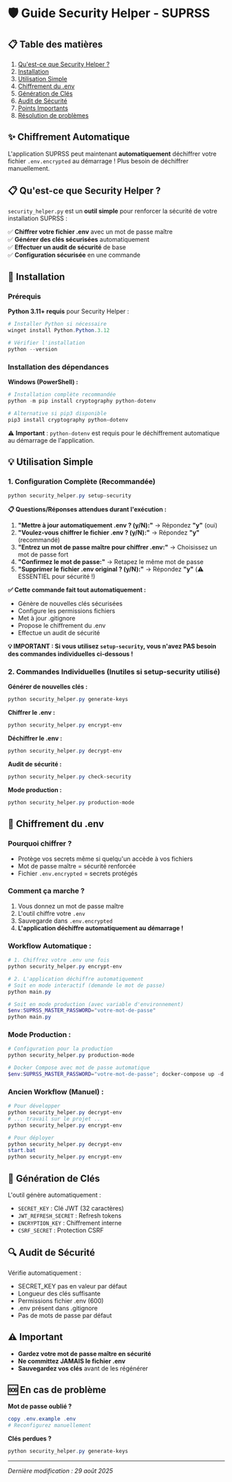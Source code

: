 # 🛡️ Guide Security Helper - SUPRSS

## 📋 Table des matières
1. [Qu'est-ce que Security Helper ?](#-quest-ce-que-security-helper-)
2. [Installation](#-installation)
3. [Utilisation Simple](#-utilisation-simple)
4. [Chiffrement du .env](#-chiffrement-du-env)
5. [Génération de Clés](#-génération-de-clés)
6. [Audit de Sécurité](#-audit-de-sécurité)
7. [Points Importants](#️-important)
8. [Résolution de problèmes](#-en-cas-de-problème)

## ✨ Chiffrement Automatique

L'application SUPRSS peut maintenant **automatiquement** déchiffrer votre fichier `.env.encrypted` au démarrage ! Plus besoin de déchiffrer manuellement.

## 📋 Qu'est-ce que Security Helper ?

`security_helper.py` est un **outil simple** pour renforcer la sécurité de votre installation SUPRSS :

✅ **Chiffrer votre fichier .env** avec un mot de passe maître  
✅ **Générer des clés sécurisées** automatiquement  
✅ **Effectuer un audit de sécurité** de base  
✅ **Configuration sécurisée** en une commande  

## 🚀 Installation

### Prérequis
**Python 3.11+ requis** pour Security Helper :
```powershell
# Installer Python si nécessaire
winget install Python.Python.3.12

# Vérifier l'installation
python --version
```

### Installation des dépendances
**Windows (PowerShell) :**
```powershell
# Installation complète recommandée
python -m pip install cryptography python-dotenv

# Alternative si pip3 disponible
pip3 install cryptography python-dotenv
```

⚠️ **Important** : `python-dotenv` est requis pour le déchiffrement automatique au démarrage de l'application.


## 💡 Utilisation Simple

### 1. Configuration Complète (Recommandée)
```powershell
python security_helper.py setup-security
```

**📋 Questions/Réponses attendues durant l'exécution :**
1. **"Mettre à jour automatiquement .env ? (y/N):"** → Répondez **"y"** (oui)
2. **"Voulez-vous chiffrer le fichier .env ? (y/N):"** → Répondez **"y"** (recommandé)
3. **"Entrez un mot de passe maître pour chiffrer .env:"** → Choisissez un mot de passe fort
4. **"Confirmez le mot de passe:"** → Retapez le même mot de passe
5. **"Supprimer le fichier .env original ? (y/N):"** → Répondez **"y"** (⚠️ ESSENTIEL pour sécurité !)

**✅ Cette commande fait tout automatiquement :**
- Génère de nouvelles clés sécurisées
- Configure les permissions fichiers
- Met à jour .gitignore
- Propose le chiffrement du .env
- Effectue un audit de sécurité

**💡 IMPORTANT : Si vous utilisez `setup-security`, vous n'avez PAS besoin des commandes individuelles ci-dessous !**

### 2. Commandes Individuelles (Inutiles si setup-security utilisé)

**Générer de nouvelles clés :**
```powershell
python security_helper.py generate-keys
```

**Chiffrer le .env :**
```powershell
python security_helper.py encrypt-env
```

**Déchiffrer le .env :**
```powershell
python security_helper.py decrypt-env
```

**Audit de sécurité :**
```powershell
python security_helper.py check-security
```

**Mode production :**
```powershell
python security_helper.py production-mode
```

## 🔐 Chiffrement du .env

### Pourquoi chiffrer ?
- Protège vos secrets même si quelqu'un accède à vos fichiers
- Mot de passe maître = sécurité renforcée
- Fichier `.env.encrypted` = secrets protégés

### Comment ça marche ?
1. Vous donnez un mot de passe maître
2. L'outil chiffre votre `.env` 
3. Sauvegarde dans `.env.encrypted`
4. **L'application déchiffre automatiquement au démarrage !**

### Workflow Automatique :
```powershell
# 1. Chiffrez votre .env une fois
python security_helper.py encrypt-env

# 2. L'application déchiffre automatiquement
# Soit en mode interactif (demande le mot de passe)
python main.py

# Soit en mode production (avec variable d'environnement)
$env:SUPRSS_MASTER_PASSWORD="votre-mot-de-passe"
python main.py
```

### Mode Production :
```powershell
# Configuration pour la production
python security_helper.py production-mode

# Docker Compose avec mot de passe automatique
$env:SUPRSS_MASTER_PASSWORD="votre-mot-de-passe"; docker-compose up -d
```

### Ancien Workflow (Manuel) :
```powershell
# Pour développer
python security_helper.py decrypt-env
# ... travail sur le projet ...
python security_helper.py encrypt-env

# Pour déployer
python security_helper.py decrypt-env
start.bat
python security_helper.py encrypt-env
```

## 🔑 Génération de Clés

L'outil génère automatiquement :
- `SECRET_KEY` : Clé JWT (32 caractères)
- `JWT_REFRESH_SECRET` : Refresh tokens
- `ENCRYPTION_KEY` : Chiffrement interne  
- `CSRF_SECRET` : Protection CSRF

## 🔍 Audit de Sécurité

Vérifie automatiquement :
- SECRET_KEY pas en valeur par défaut
- Longueur des clés suffisante
- Permissions fichier .env (600)
- .env présent dans .gitignore
- Pas de mots de passe par défaut

## ⚠️ Important

- **Gardez votre mot de passe maître en sécurité**
- **Ne committez JAMAIS le fichier .env**
- **Sauvegardez vos clés** avant de les régénérer

## 🆘 En cas de problème

**Mot de passe oublié ?**
```powershell
copy .env.example .env
# Reconfigurez manuellement
```

**Clés perdues ?**
```powershell
python security_helper.py generate-keys
```

---
*Dernière modification : 29 août 2025*